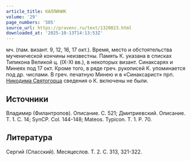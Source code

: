 ```yaml
---
article_title: КАЛЛИНИК
volume: '29'
page_numbers: '505'
source_url: https://pravenc.ru/text/1320023.html
downloaded_at: '2025-10-13T14:13:53Z'
---
```


мч. (пам. визант. 9, 12, 16, 17 окт.). Время, место и обстоятельства мученической кончины неизвестны. Память К. указана в списках Типикона Великой ц. (IX-XI вв.), в некоторых визант. Синаксарях и Минеях под 17 окт. Кроме того, в ряде греч. рукописей К. упоминается под др. числами. В греч. печатную Минею и в «Синаксарист» прп. [Никодима Святогорца](<https://pravenc.ru/text/Никодим Святогорец.html>) сведения о К. включены не были.

## Источники

Владимир (Филантропов). Описание. С. 521; Дмитриевский. Описание. Т. 1. С. 14; SynCP. Col. 144-148; Mateos. Typicon. Т. 1. P. 70.

## Литература

Сергий (Спасский). Месяцеслов. Т. 2. С. 313, 321-322.
